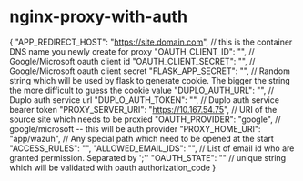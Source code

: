 # nginx-proxy-with-auth

{
    "APP_REDIRECT_HOST": "https://site.domain.com", // this is the container DNS name you newly create for proxy
    "OAUTH_CLIENT_ID": "", // Google/Microsoft oauth client id
    "OAUTH_CLIENT_SECRET": "", // Google/Microsoft oauth client secret
    "FLASK_APP_SECRET": "", // Random string which will be used by flask to generate cookie. The bigger the string the more difficult to guess the cookie value
    "DUPLO_AUTH_URL": "", // Duplo auth service url
    "DUPLO_AUTH_TOKEN": "", // Duplo auth service bearer token
    "PROXY_SERVER_URI": "https://10.167.54.75", // URI of the source site which needs to be proxied
    "OAUTH_PROVIDER": "google", // google/microsoft -- this will be auth provider
    "PROXY_HOME_URI": "app/wazuh", // Any special path which need to be opened at the start
    "ACCESS_RULES": "",
    "ALLOWED_EMAIL_IDS": "", // List of email id who are granted permission. Separated by ';''
    "OAUTH_STATE": "" // unique string which will be validated with oauth authorization_code
}
